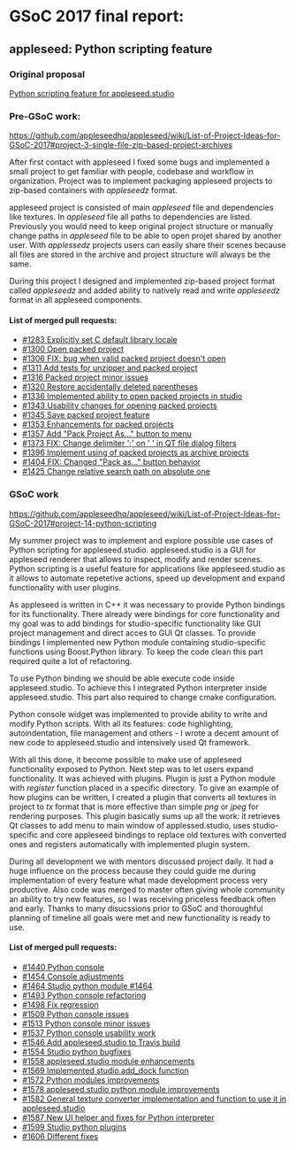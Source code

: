 # GSoC 2017 final report:
## appleseed: Python scripting feature
### Original proposal
[Python scripting feature for appleseed.studio](Proposal.md)
### Pre-GSoC work:
https://github.com/appleseedhq/appleseed/wiki/List-of-Project-Ideas-for-GSoC-2017#project-3-single-file-zip-based-project-archives

After first contact with appleseed I fixed some bugs and implemented a small project to get familiar with people, codebase and workflow in organization. Project was to implement packaging appleseed projects to zip-based containers with _appleseedz_ format.

appleseed project is consisted of main _appleseed_ file and dependencies like textures. In _appleseed_ file all paths to dependencies are listed. Previously you would need to keep original project structure or manually change paths in _appleseed_ file to be able to open projet shared by another user. With _applessedz_ projects users can easily share their scenes because all files are stored in the archive and project structure will always be the same.

During this project I designed and implemented zip-based project format called _appleseedz_ and added ability to natively read and write _appleseedz_ format in all appleseed components.

#### List of merged pull requests:
* [#1283 Explicitly set C default library locale](https://github.com/appleseedhq/appleseed/pull/1283)
* [#1300 Open packed project](https://github.com/appleseedhq/appleseed/pull/1300)
* [#1306 FIX: bug when valid packed project doesn't open](https://github.com/appleseedhq/appleseed/pull/1306)
* [#1311 Add tests for unzipper and packed project](https://github.com/appleseedhq/appleseed/pull/1311)
* [#1316 Packed project minor issues](https://github.com/appleseedhq/appleseed/pull/1316)
* [#1320 Restore accidentally deleted parentheses](https://github.com/appleseedhq/appleseed/pull/1320)
* [#1336 Implemented ability to open packed projects in studio](https://github.com/appleseedhq/appleseed/pull/1336)
* [#1343 Usability changes for opening packed projects](https://github.com/appleseedhq/appleseed/pull/1343)
* [#1345 Save packed project feature](https://github.com/appleseedhq/appleseed/pull/1345)
* [#1353 Enhancements for packed projects](https://github.com/appleseedhq/appleseed/pull/1353)
* [#1357 Add "Pack Project As..." button to menu](https://github.com/appleseedhq/appleseed/pull/1357)
* [#1373 FIX: Change delimiter ';' on ' ' in QT file dialog filters](https://github.com/appleseedhq/appleseed/pull/1373)
* [#1396 Implement using of packed projects as archive projects](https://github.com/appleseedhq/appleseed/pull/1396)
* [#1404 FIX: Changed "Pack as..." button behavior](https://github.com/appleseedhq/appleseed/pull/1404)
* [#1425 Change relative search path on absolute one](https://github.com/appleseedhq/appleseed/pull/1425)

### GSoC work
https://github.com/appleseedhq/appleseed/wiki/List-of-Project-Ideas-for-GSoC-2017#project-14-python-scripting

My summer project was to implement and explore possible use cases of Python scripting for appleseed.studio. appleseed.studio is a GUI for appleseed renderer that allows to inspect, modify and render scenes. Python scripting is a useful feature for applications like appleseed.studio as it allows to automate repetetive actions, speed up development and expand functionality with user plugins.

As appleseed is written in C++ it was necessary to provide Python bindings for its functionality. There already were bindings for core functionality and my goal was to add bindings for studio-specific functionality like GUI project management and direct acces to GUI Qt classes. To provide bindings I implemented new Python module containing studio-specific functions using Boost.Python library. To keep the code clean this part required quite a lot of refactoring.

To use Python binding we should be able execute code inside appleseed.studio. To achieve this I integrated Python interpreter inside appleseed.studio. This part also required to change cmake configuration.

Python console widget was implemented to provide ability to write and modify Python scripts. With all its features: code highlighting, autoindentation, file management and others - I wrote a decent amount of new code to appleseed.studio and intensively used Qt framework.

With all this done, it become possible to make use of appleseed functionality exposed to Python. Next step was to let users expand functionality. It was achieved with plugins. Plugin is just a Python module with _register_ function placed in a specific directory. To give an example of how plugins can be written, I created a plugin that converts all textures in project to _tx_ format that is more effective than simple _png_ or _jpeg_ for rendering purposes. This plugin basically sums up all the work: it retrieves Qt classes to add menu to main window of applessed.studio, uses studio-specific and core appleseed bindings to replace old textures with converted ones and registers automatically with implemented plugin system.

During all development we with mentors discussed project daily. It had a huge influence on the process because they could guide me during implementation of every feature what made development process very productive. Also code was merged to master often giving whole community an ability to try new features, so I was receiving priceless feedback often and early. Thanks to many disucssions prior to GSoC and thoroughful planning of timeline all goals were met and new functionality is ready to use.

#### List of merged pull requests:
* [#1440 Python console](https://github.com/appleseedhq/appleseed/pull/1440)
* [#1454 Console adjustments](https://github.com/appleseedhq/appleseed/pull/1454)
* [#1464 Studio python module #1464](https://github.com/appleseedhq/appleseed/pull/1464)
* [#1493 Python console refactoring](https://github.com/appleseedhq/appleseed/pull/1493)
* [#1498 Fix regression](https://github.com/appleseedhq/appleseed/pull/1498)
* [#1509 Python console issues](https://github.com/appleseedhq/appleseed/pull/1509)
* [#1513 Python console minor issues](https://github.com/appleseedhq/appleseed/pull/1513)
* [#1537 Python console usability work](https://github.com/appleseedhq/appleseed/pull/1537)
* [#1546 Add appleseed.studio to Travis build](https://github.com/appleseedhq/appleseed/pull/1546)
* [#1554 Studio python bugfixes](https://github.com/appleseedhq/appleseed/pull/1554)
* [#1558 appleseed.studio module enhancements](https://github.com/appleseedhq/appleseed/pull/1558)
* [#1569 Implemented studio.add_dock function](https://github.com/appleseedhq/appleseed/pull/1569)
* [#1572 Python modules improvements](https://github.com/appleseedhq/appleseed/pull/1572)
* [#1578 appleseed.studio python module improvements](https://github.com/appleseedhq/appleseed/pull/1578)
* [#1582 General texture converter implementation and function to use it in appleseed.studio](https://github.com/appleseedhq/appleseed/pull/1582)
* [#1587 New UI helper and fixes for Python interpreter](https://github.com/appleseedhq/appleseed/pull/1587)
* [#1599 Studio python plugins](https://github.com/appleseedhq/appleseed/pull/1599)
* [#1606 Different fixes](https://github.com/appleseedhq/appleseed/pull/1606)
